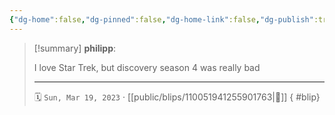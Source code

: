 ```yaml
---
{"dg-home":false,"dg-pinned":false,"dg-home-link":false,"dg-publish":true,"tags":["dgblip"],"disabled rules":["yaml-title","yaml-title-alias","file-name-heading"],"title":"philipp on mastodon @ 2023-03-19","created-date":"2023-03-19T20:55:57","id":110051941255901760,"updated-date":"2025-05-02T08:50:43","dg-path":"blips/110051941255901763.md","permalink":"/blips/110051941255901763/","dgPassFrontmatter":true}
---
```


> [!summary] **philipp**:
>
> I love Star Trek, but discovery season 4 was really bad
> - - -
>
> 🗓️ `Sun, Mar 19, 2023` · [[public/blips/110051941255901763\|🔗]]
{ #blip}

